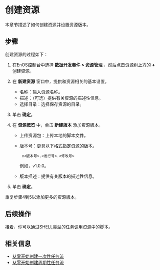# 创建资源

本章节描述了如何创建资源并设置资源版本。

## 步骤<procedure>

创建资源的过程如下：

1. 在EnOS控制台中选择 **数据开发套件 > 资源管理** ，然后点击资源树上方的 **+** 创建资源。

2. 在 **新建资源** 窗口中，提供和资源相关的基本设置。

   - 名称：输入资源名称。
   - 描述：（可选）提供有关资源的描述性信息。
   - 选择目录：选择保存资源的目录。

3. 单击 **确定**。

4. 在 **资源概览** 中，单击 **新建版本** 添加资源版本。

   - 上传资源包：上传本地的脚本文件。
   - 版本号：更具以下格式指定资源的版本。

     ```
      v<版本号>.<发行号>.<修改号>
     ```
     例如，v1.0.0。

   - 版本描述：提供有关版本的描述性信息。

5. 单击 **确定**。

重复步骤4到5以添加更多的资源版本。

## 后续操作<followup>

接着，你可以通过SHELL类型的任务调用资源中的脚本。

## 相关信息<relatedinformation>

- [从零开始创建一次性任务流](creating_workflow_onetime)
- [从零开始创建周期性任务流](creating_workflow_periodic)
